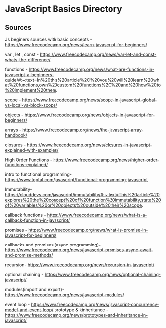 # JavaScript Basics Directory
## Sources
Js beginers sources with basic concepts - https://www.freecodecamp.org/news/learn-javascript-for-beginners/

var , let , const - https://www.freecodecamp.org/news/var-let-and-const-whats-the-difference/

functions - https://www.freecodecamp.org/news/what-are-functions-in-javascript-a-beginners-guide/#:~:text=In%20this%20article%2C%20you%20will%20learn%20what%20functions,own%20custom%20functions%2C%20and%20how%20to%20implement%20them.

scope - https://www.freecodecamp.org/news/scope-in-javascript-global-vs-local-vs-block-scope/

objects - https://www.freecodecamp.org/news/objects-in-javascript-for-beginners/

arrays - https://www.freecodecamp.org/news/the-javascript-array-handbook/

closures - https://www.freecodecamp.org/news/closures-in-javascript-explained-with-examples/

High Order Functions - https://www.freecodecamp.org/news/higher-order-functions-explained/

intro to functional programming- https://www.toptal.com/javascript/functional-programming-javascript

Immutability- https://clouddevs.com/javascript/immutability/#:~:text=This%20article%20explores%20the%20concept%20of%20function%20immutability,state%20of%20variables%20or%20objects%20outside%20their%20scope.

callback functions - https://www.freecodecamp.org/news/what-is-a-callback-function-in-javascript/

promises - https://www.freecodecamp.org/news/what-is-promise-in-javascript-for-beginners/

callbacks and promises (async programming)- https://www.freecodecamp.org/news/javascript-promises-async-await-and-promise-methods/

recursion- https://www.freecodecamp.org/news/recursion-in-javascript/

optional chaining - https://www.freecodecamp.org/news/optional-chaining-javascript/

modules(import and export)-https://www.freecodecamp.org/news/javascript-modules/

event loop - https://www.freecodecamp.org/news/javascript-concurrency-model-and-event-loop/
prototype & kinheritance - https://www.freecodecamp.org/news/prototypes-and-inheritance-in-javascript/


